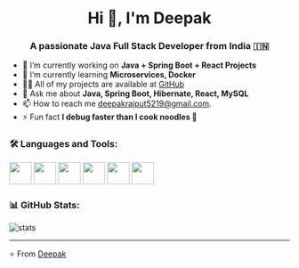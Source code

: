 <h1 align="center">Hi 👋, I'm Deepak</h1>
<h3 align="center">A passionate Java Full Stack Developer from India 🇮🇳</h3>

- 🔭 I’m currently working on **Java + Spring Boot + React Projects**
- 🌱 I’m currently learning **Microservices, Docker**
- 👨‍💻 All of my projects are available at [GitHub](https://github.com/Deepakrajput52)
- 💬 Ask me about **Java, Spring Boot, Hibernate, React, MySQL**
- 📫 How to reach me deepakrajput5219@gmail.com.
- ⚡ Fun fact **I debug faster than I cook noodles 🍜**

<h3 align="left">🛠️ Languages and Tools:</h3>
<p align="left">
  <img src="https://cdn.jsdelivr.net/gh/devicons/devicon/icons/java/java-original.svg" width="40" height="40"/>
  <img src="https://cdn.jsdelivr.net/gh/devicons/devicon/icons/spring/spring-original.svg" width="40" height="40"/>
  <img src="https://cdn.jsdelivr.net/gh/devicons/devicon/icons/react/react-original.svg" width="40" height="40"/>
  <img src="https://cdn.jsdelivr.net/gh/devicons/devicon/icons/javascript/javascript-original.svg" width="40" height="40"/>
  <img src="https://cdn.jsdelivr.net/gh/devicons/devicon/icons/mysql/mysql-original.svg" width="40" height="40"/>
  <img src="https://cdn.jsdelivr.net/gh/devicons/devicon/icons/git/git-original.svg" width="40" height="40"/>
</p>

<h3 align="left">📊 GitHub Stats:</h3>
<p align="left">
  <img src="https://github-readme-stats.vercel.app/api?username=Deepakrajput52&show_icons=true&theme=radical" alt="stats"/>
</p>

---

⭐️ From [Deepak](https://github.com/Deepakrajput52)

